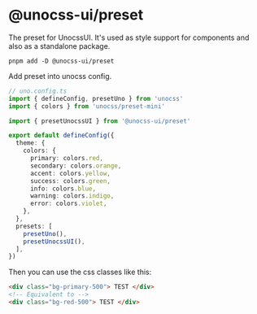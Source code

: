 # @unocss-ui/preset

The preset for UnocssUI. It's used as style support for components and also as a standalone package.

```
pnpm add -D @unocss-ui/preset
```

Add preset into unocss config.

```ts
// uno.config.ts
import { defineConfig, presetUno } from 'unocss'
import { colors } from 'unocss/preset-mini'

import { presetUnocssUI } from '@unocss-ui/preset'

export default defineConfig({
  theme: {
    colors: {
      primary: colors.red,
      secondary: colors.orange,
      accent: colors.yellow,
      success: colors.green,
      info: colors.blue,
      warning: colors.indigo,
      error: colors.violet,
    },
  },
  presets: [
    presetUno(),
    presetUnocssUI(),
  ],
})
```

Then you can use the css classes like this:

```html
<div class="bg-primary-500"> TEST </div>
<!-- Equivalent to -->
<div class="bg-red-500"> TEST </div>
```